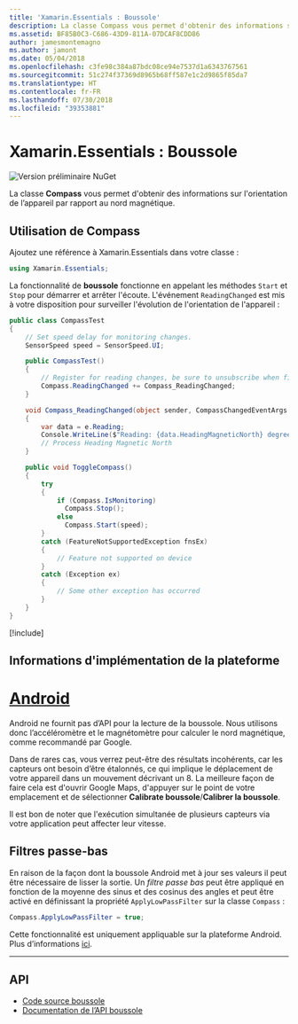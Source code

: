 ```yaml
---
title: 'Xamarin.Essentials : Boussole'
description: La classe Compass vous permet d'obtenir des informations sur l'orientation de l’appareil par rapport au nord magnétique.
ms.assetid: BF85B0C3-C686-43D9-811A-07DCAF8CDD86
author: jamesmontemagno
ms.author: jamont
ms.date: 05/04/2018
ms.openlocfilehash: c3fe98c384a87bdc08ce94e7537d1a6343767561
ms.sourcegitcommit: 51c274f37369d8965b68ff587e1c2d9865f85da7
ms.translationtype: HT
ms.contentlocale: fr-FR
ms.lasthandoff: 07/30/2018
ms.locfileid: "39353881"
---
```

# <a name="xamarinessentials-compass"></a>Xamarin.Essentials : Boussole

![Version préliminaire NuGet](~/media/shared/pre-release.png)

La classe **Compass** vous permet d'obtenir des informations sur l'orientation de l’appareil par rapport au nord magnétique.

## <a name="using-compass"></a>Utilisation de **Compass**

Ajoutez une référence à Xamarin.Essentials dans votre classe :

```csharp
using Xamarin.Essentials;
```

La fonctionnalité de **boussole** fonctionne en appelant les méthodes `Start` et `Stop` pour démarrer et arrêter l'écoute.
L'événement `ReadingChanged` est mis à votre disposition pour surveiller l'évolution de l'orientation de l'appareil :

```csharp
public class CompassTest
{
    // Set speed delay for monitoring changes.
    SensorSpeed speed = SensorSpeed.UI;

    public CompassTest()
    {
        // Register for reading changes, be sure to unsubscribe when finished
        Compass.ReadingChanged += Compass_ReadingChanged;
    }

    void Compass_ReadingChanged(object sender, CompassChangedEventArgs e)
    {
        var data = e.Reading;
        Console.WriteLine($"Reading: {data.HeadingMagneticNorth} degrees");
        // Process Heading Magnetic North
    }

    public void ToggleCompass()
    {
        try
        {
            if (Compass.IsMonitoring)
              Compass.Stop();
            else
              Compass.Start(speed);
        }
        catch (FeatureNotSupportedException fnsEx)
        {
            // Feature not supported on device
        }
        catch (Exception ex)
        {
            // Some other exception has occurred
        }
    }
}
```

[!include[](~/essentials/includes/sensor-speed.md)]

## <a name="platform-implementation-specifics"></a>Informations d'implémentation de la plateforme

# <a name="androidtabandroid"></a>[Android](#tab/android)

Android ne fournit pas d’API pour la lecture de la boussole. Nous utilisons donc l’accéléromètre et le magnétomètre pour calculer le nord magnétique, comme recommandé par Google.

Dans de rares cas, vous verrez peut-être des résultats incohérents, car les capteurs ont besoin d’être étalonnés, ce qui implique le déplacement de votre appareil dans un mouvement décrivant un 8. La meilleure façon de faire cela est d'ouvrir Google Maps, d'appuyer sur le point de votre emplacement et de sélectionner **Calibrate boussole**/**Calibrer la boussole**.

Il est bon de noter que l'exécution simultanée de plusieurs capteurs via votre application peut affecter leur vitesse.

## <a name="low-pass-filter"></a>Filtres passe-bas

En raison de la façon dont la boussole Android met à jour ses valeurs il peut être nécessaire de lisser la sortie. Un _filtre passe bas_ peut être appliqué en fonction de la moyenne des sinus et des cosinus des angles et peut être activé en définissant la propriété `ApplyLowPassFilter` sur la classe `Compass` :

```csharp
Compass.ApplyLowPassFilter = true;
```

Cette fonctionnalité est uniquement appliquable sur la plateforme Android. Plus d’informations [ici](https://github.com/xamarin/Essentials/pull/354#issuecomment-405316860).

--------------

## <a name="api"></a>API

- [Code source boussole](https://github.com/xamarin/Essentials/tree/master/Xamarin.Essentials/Compass)
- [Documentation de l’API boussole](xref:Xamarin.Essentials.Compass)
